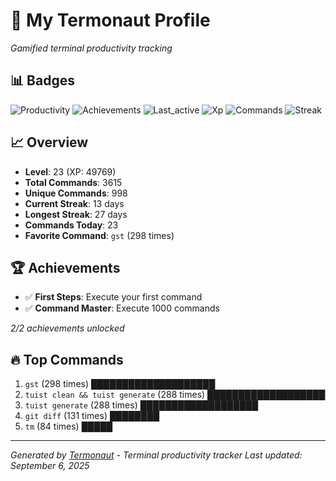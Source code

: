 # 🚀 My Termonaut Profile

*Gamified terminal productivity tracking*

## 📊 Badges

![Productivity](https://img.shields.io/badge/Productivity-80.0%25-green?style=flat-square&logo=terminal&logoColor=white) ![Achievements](https://img.shields.io/badge/Achievements-5%2F10-blue?style=flat-square&logo=terminal&logoColor=white) ![Last_active](https://img.shields.io/badge/Last+Active-6h+ago-yellow?style=flat-square&logo=terminal&logoColor=white) ![Xp](https://img.shields.io/badge/XP-Level+23+%2849769%2F57600%29-blue?style=flat-square&logo=terminal&logoColor=white) ![Commands](https://img.shields.io/badge/Commands-3615-blue?style=flat-square&logo=terminal&logoColor=white) ![Streak](https://img.shields.io/badge/Streak-13+days-blue?style=flat-square&logo=terminal&logoColor=white) 

## 📈 Overview

- **Level**: 23 (XP: 49769)
- **Total Commands**: 3615
- **Unique Commands**: 998
- **Current Streak**: 13 days
- **Longest Streak**: 27 days
- **Commands Today**: 23
- **Favorite Command**: `gst` (298 times)

## 🏆 Achievements

- ✅ **First Steps**: Execute your first command
- ✅ **Command Master**: Execute 1000 commands

*2/2 achievements unlocked*

## 🔥 Top Commands

1. `gst` (298 times) ████████████████████
2. `tuist clean && tuist generate` (288 times) ███████████████████
3. `tuist generate` (288 times) ███████████████████
4. `git diff` (131 times) ████████
5. `tm` (84 times) █████

---

*Generated by [Termonaut](https://github.com/oiahoon/termonaut) - Terminal productivity tracker*
*Last updated: September 6, 2025*
